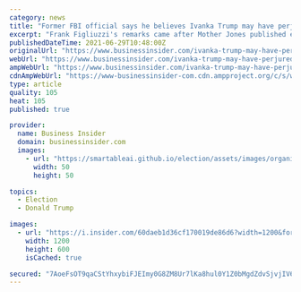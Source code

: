 ```yaml
---
category: news
title: "Former FBI official says he believes Ivanka Trump may have perjured herself in her testimony to DC prosecutors"
excerpt: "Frank Figliuzzi's remarks came after Mother Jones published emails showing Ivanka Trump planning the 2017 inauguration, which she previously denied."
publishedDateTime: 2021-06-29T10:48:00Z
originalUrl: "https://www.businessinsider.com/ivanka-trump-may-have-perjured-herself-dc-testimony-frank-figliuzzi-2021-6"
webUrl: "https://www.businessinsider.com/ivanka-trump-may-have-perjured-herself-dc-testimony-frank-figliuzzi-2021-6"
ampWebUrl: "https://www.businessinsider.com/ivanka-trump-may-have-perjured-herself-dc-testimony-frank-figliuzzi-2021-6?amp"
cdnAmpWebUrl: "https://www-businessinsider-com.cdn.ampproject.org/c/s/www.businessinsider.com/ivanka-trump-may-have-perjured-herself-dc-testimony-frank-figliuzzi-2021-6?amp"
type: article
quality: 105
heat: 105
published: true

provider:
  name: Business Insider
  domain: businessinsider.com
  images:
    - url: "https://smartableai.github.io/election/assets/images/organizations/businessinsider.com-50x50.jpg"
      width: 50
      height: 50

topics:
  - Election
  - Donald Trump

images:
  - url: "https://i.insider.com/60daeb1d36cf170019de86d6?width=1200&format=jpeg"
    width: 1200
    height: 600
    isCached: true

secured: "7AoeFsOT9qaCStYhxybiFJEImy0G8ZM8Ur7lKa8hul0Y1Z0bMgdZdvSjvjIV6oA6tg4l2+TXympCNG1tbUfihSzYGzXrk5QpmWD1012zqJQ0aQJlSXsJp2JLrBEBrBnxXtSqoMOPqWdo3zKZk+RhV9IFXzJ5qyDm/Rg/D31yXVFBAfmUkLTuScSHYRyQ+YQZCQcrWruJxTWiVYR/zWJ9nEJf3516rUkOyJ5kLoPOctCNSLoxkYhMT4bfCx/LAtuRk3GuKtMP2QHjZHuk+tTdladUSLgWYZs6fH5mSjg7/4ewwgqBFrWP97vfdeJ0OKmc14Y4df7RK5JSOY6RsuQqKZzNNN+om6Wc+oS2uG9MZgk=;eVSmwPPitOsd5aHgw3gcXg=="
---
```


